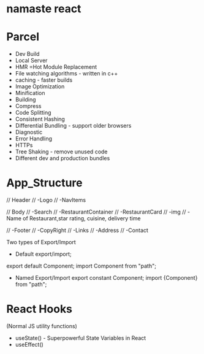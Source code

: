 # namaste react

# Parcel
- Dev Build
- Local Server
- HMR =Hot Module Replacement
- File watching algorithms - written in c++
- caching - faster builds
- Image Optimization
- Minification
- Building 
- Compress
- Code Splitting
- Consistent Hashing
- Differential Bundling - support older browsers
- Diagnostic
- Error Handling 
- HTTPs
- Tree Shaking - remove unused code
- Different dev and production bundles

# App_Structure

// Header
// -Logo 
// -NavItems 

// Body
// -Search
// -RestaurantContainer
// -RestaurantCard
//     -img
//     -Name of Restaurant,star rating, cuisine, delivery time
       
// -Footer
// -CopyRight
// -Links
// -Address
// -Contact

Two types of Export/Import

- Default export/import;

export default Component;
import Component from "path";

- Named Export/Import
export constant Component;
import {Component} from "path";

# React Hooks
 (Normal JS utility functions)
- useState() - Superpowerful State Variables in React
- useEffect()
